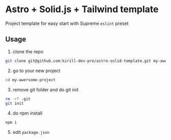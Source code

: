 # Astro + Solid.js + Tailwind template

Project template for easy start with Supreme `eslint` preset

## Usage

1) clone the repo
```sh
git clone git@github.com:kirill-dev-pro/astro-solid-template.git my-awesome-project
```
2) go to your new project
```sh
cd my-awersome-project
```
3) remove git folder and do git init
```sh
rm -rf .git
git init
```
4) do npm install
```sh
npm i
```
5) edit `package.json`

